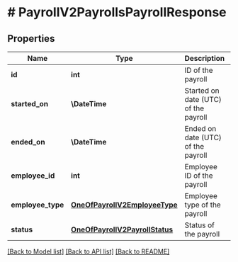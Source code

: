 # # PayrollV2PayrollsPayrollResponse

## Properties

Name | Type | Description | Notes
------------ | ------------- | ------------- | -------------
**id** | **int** | ID of the payroll |
**started_on** | **\DateTime** | Started on date (UTC) of the payroll |
**ended_on** | **\DateTime** | Ended on date (UTC) of the payroll |
**employee_id** | **int** | Employee ID of the payroll |
**employee_type** | [**OneOfPayrollV2EmployeeType**](OneOfPayrollV2EmployeeType.md) | Employee type of the payroll |
**status** | [**OneOfPayrollV2PayrollStatus**](OneOfPayrollV2PayrollStatus.md) | Status of the payroll |

[[Back to Model list]](../../README.md#models) [[Back to API list]](../../README.md#endpoints) [[Back to README]](../../README.md)
